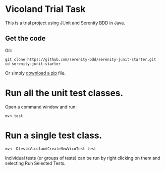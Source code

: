 # Vicoland Trial Task

This is a trial project using JUnit and Serenity BDD in Java. 

## Get the code

Git:

    git clone https://github.com/serenity-bdd/serenity-junit-starter.git
    cd serenity-junit-starter


Or simply [download a zip](https://github.com/serenity-bdd/serenity-junit-starter/archive/master.zip) file.


# Run all the unit test classes.
Open a command window and run:

    mvn test

# Run a single test class.

    mvn -Dtest=VicolandCreateNewVicoTest test


 Individual tests (or groups of tests) can be run by right clicking on them and selecting Run Selected Tests.

